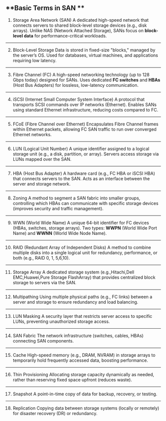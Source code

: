 **Basic Terms in SAN ** 
---
1. Storage Area Network (SAN) 
A dedicated high-speed network that connects servers to shared block-level storage devices (e.g., disk arrays). Unlike NAS (Network Attached Storage), SANs focus on **block-level data** for performance-critical workloads. 
---
2. Block-Level Storage 
Data is stored in fixed-size "blocks," managed by the server’s OS. Used for databases, virtual machines, and applications requiring low latency. 
---
3. Fibre Channel (FC)
A high-speed networking technology (up to 128 Gbps today) designed for SANs. Uses dedicated **FC switches** and **HBAs** (Host Bus Adapters) for lossless, low-latency communication. 
---
4. iSCSI (Internet Small Computer System Interface)
A protocol that transports SCSI commands over IP networks (Ethernet). Enables SANs using standard Ethernet infrastructure, reducing costs compared to FC. 
---
5. FCoE (Fibre Channel over Ethernet)
Encapsulates Fibre Channel frames within Ethernet packets, allowing FC SAN traffic to run over converged Ethernet networks. 
---
6. LUN (Logical Unit Number) 
A unique identifier assigned to a logical storage unit (e.g., a disk, partition, or array). Servers access storage via LUNs mapped over the SAN. 
---
7. HBA (Host Bus Adapter)
A hardware card (e.g., FC HBA or iSCSI HBA) that connects servers to the SAN. Acts as an interface between the server and storage network. 
---
8. Zoning
A method to segment a SAN fabric into smaller groups, controlling which HBAs can communicate with specific storage devices (improves security and traffic management). 
---
9. WWN (World Wide Name)
A unique 64-bit identifier for FC devices (HBAs, switches, storage arrays). Two types: **WWPN** (World Wide Port Name) and **WWNN** (World Wide Node Name). 
---
10. RAID (Redundant Array of Independent Disks)
A method to combine multiple disks into a single logical unit for redundancy, performance, or both (e.g., RAID 0, 1, 5,6,10). 
---
11. Storage Array
A dedicated storage system (e.g.,Hitachi,Dell EMC,Huawei,Pure Storage FlashArray) that provides centralized block storage to servers via the SAN. 
---
12. Multipathing
Using multiple physical paths (e.g., FC links) between a server and storage to ensure redundancy and load balancing. 
---
13. LUN Masking
A security layer that restricts server access to specific LUNs, preventing unauthorized storage access. 
---
14. SAN Fabric
The network infrastructure (switches, cables, HBAs) connecting SAN components. 
---
15. Cache
High-speed memory (e.g., DRAM, NVRAM) in storage arrays to temporarily hold frequently accessed data, boosting performance. 
---
16. Thin Provisioning
Allocating storage capacity dynamically as needed, rather than reserving fixed space upfront (reduces waste). 
---
17. Snapshot
A point-in-time copy of data for backup, recovery, or testing. 
---
18. Replication
Copying data between storage systems (locally or remotely) for disaster recovery (DR) or redundancy. 
